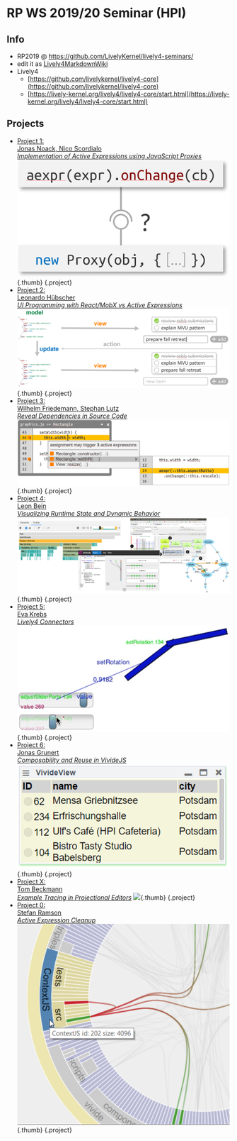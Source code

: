 # RP WS 2019/20 Seminar (HPI)

<style data-src="../seminars.css"></style>

<lively-import src="../_navigation.html"></lively-import>

## Info

- RP2019 @ https://github.com/LivelyKernel/lively4-seminars/ 
- edit it as [Lively4MarkdownWiki](https://lively-kernel.org/lively4/lively4-core/start.html?load=https://lively-kernel.org/lively4/lively4-seminars/RP2019/)
- Lively4
  - [https://github.com/livelykernel/lively4-core](https://github.com/livelykernel/lively4-core)
  - [https://lively-kernel.org/lively4/lively4-core/start.html](https://lively-kernel.org/lively4/lively4-core/start.html)

## Projects

- [Project 1: <br> Jonas Noack, Nico Scordialo <br>*Implementation of Active Expressions using JavaScript Proxies*](p1-proxies/index.md) ![](p1-proxies/screenshot.png){.thumb} {.project}
- [Project 2: <br> Leonardo Hübscher <br>*UI Programming with React/MobX vs Active Expressions*](p2-jsx/index.md) ![](p2-jsx/screenshot.png){.thumb} {.project}
- [Project 3: <br> Wilhelm Friedemann, Stephan Lutz <br>*Reveal Dependencies in Source Code*](p3-static-analysis/index.md) ![](p3-static-analysis/screenshot.png){.thumb} {.project}
- [Project 4: <br> Leon Bein <br>*Visualizing Runtime State and Dynamic Behavior*](p4-visualizing-behavior/index.md) ![](p4-visualizing-behavior/screenshot.png){.thumb} {.project}
- [Project 5: <br> Eva Krebs <br>*Lively4 Connectors*](p5-connectors/index.md) ![](p5-connectors/screenshot.png){.thumb} {.project}
- [Project 6: <br> Jonas Grunert <br>*Composability and Reuse in VivideJS*](p6-vividejs/index.md) ![](p6-vividejs/screenshot.png){.thumb} {.project}
- [Project X: <br> Tom Beckmann <br>*Example Tracing in Projectional Editors*](px-projectional-editor/index.md) ![](px-projectional-editor/screenshot.png){.thumb} {.project}
- [Project 0: <br> Stefan Ramson <br>*Active Expression Cleanup*](p0-aexpr-cleanup.md)  ![](p0-aexpr-cleanup/screenshot.png){.thumb} {.project}


<lively-import src="../_logo.html"></lively-import>
<lively-import src="../_footer.html"></lively-import>